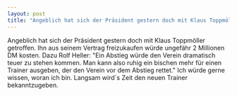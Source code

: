 ```yaml
---
layout: post
title: "Angeblich hat sich der Präsident gestern doch mit Klaus Toppmöller getroffen."
---
```


Angeblich hat sich der Präsident gestern doch mit Klaus Toppmöller getroffen. Ihn aus seinem Vertrag freizukaufen würde ungefähr 2 Millionen DM kosten. Dazu Rolf Heller: "Ein Abstieg würde den Verein dramatisch teuer zu stehen kommen. Man kann also ruhig ein bischen mehr für einen Trainer ausgeben, der den Verein vor dem Abstieg rettet." Ich würde gerne wissen, woran ich bin. Langsam wird´s Zeit den neuen Trainer bekanntzugeben.
